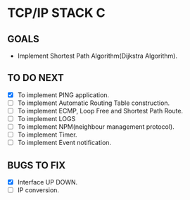 # TCP/IP STACK C

## GOALS
- Implement Shortest Path Algorithm(Dijkstra Algorithm).

## TO DO NEXT
- [x] To implement PING application. 
- [ ] To implement Automatic Routing Table construction.
- [ ] To implement ECMP, Loop Free and Shortest Path Route.
- [ ] To implement LOGS
- [ ] To implement NPM(neighbour management protocol).
- [ ] To implement Timer.
- [ ] To implement Event notification.

## BUGS TO FIX
- [x] Interface UP DOWN.
- [ ] IP conversion. 
